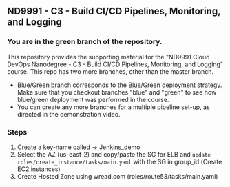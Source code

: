 
## ND9991 - C3 - Build CI/CD Pipelines, Monitoring, and Logging

### You are in the green branch of the repository.

This repository provides the supporting material for the "ND9991 Cloud DevOps Nanodegree - C3 - Build CI/CD Pipelines, Monitoring, and Logging" course. This repo has two more branches, other than the master branch. 

* Blue/Green branch corresponds to the Blue/Green deployment strategy. Make sure that you checkout branches "blue" and "green" to see how blue/green deployment was performed in the course.
* You can create any more branches for a multiple pipeline set-up, as directed in the demonstration video. 

### Steps

1. Create a key-name called -> Jenkins_demo
2. Select the AZ (us-east-2) and copy/paste the SG for ELB and `update roles/create_instance/tasks/main.yaml` with the SG in group_id (Create EC2 instances)
3. Create Hosted Zone using wread.com (roles/route53/tasks/main.yaml)
